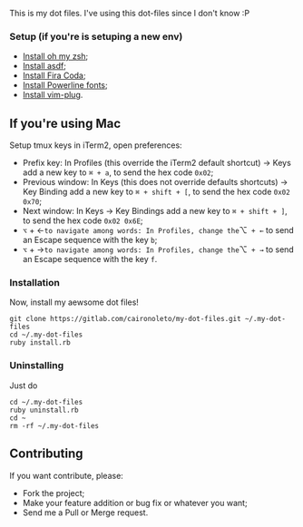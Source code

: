 This is my dot files. I've using this dot-files since I don't know :P

### Setup (if you're is setuping a new env)

* [Install oh my zsh](https://ohmyz.sh/);
* [Install asdf](https://asdf-vm.com/#/core-manage-asdf-vm?id=install-asdf-vm);
* [Install Fira Coda](https://github.com/tonsky/FiraCode/wiki);
* [Install Powerline fonts](https://github.com/powerline/fonts);
* [Install vim-plug](https://github.com/junegunn/vim-plug#vim).

## If you're using Mac

Setup tmux keys in iTerm2, open preferences:

* Prefix key: In Profiles (this override the iTerm2 default shortcut) -> Keys add a new key to `⌘ + a`, to send the hex code `0x02`;
* Previous window: In Keys (this does not override defaults shortcuts) -> Key Binding add a new key to `⌘ + shift + [`, to send the hex code `0x02 0x70`;
* Next window: In Keys -> Key Bindings add a new key to `⌘ + shift + ]`, to send the hex code `0x02 0x6E`;
* `⌥` + ←` to navigate among words: In Profiles, change the `⌥` + ←` to send an Escape sequence with the key `b`;
* `⌥` + →` to navigate among words: In Profiles, change the `⌥` + →` to send an Escape sequence with the key `f`.

### Installation

Now, install my aewsome dot files!

```shell
git clone https://gitlab.com/caironoleto/my-dot-files.git ~/.my-dot-files
cd ~/.my-dot-files
ruby install.rb
```

### Uninstalling

Just do

```shell
cd ~/.my-dot-files
ruby uninstall.rb
cd ~
rm -rf ~/.my-dot-files
```

## Contributing

If you want contribute, please:

* Fork the project;
* Make your feature addition or bug fix or whatever you want;
* Send me a Pull or Merge request.
